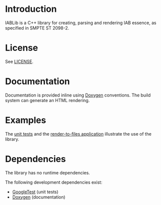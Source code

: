# Introduction

IABLib is a C++ library for creating, parsing and rendering IAB essence, as
specified in SMPTE ST 2098-2.

# License

See [LICENSE](./LICENSE).

# Documentation

Documentation is provided inline using [Doxygen](https://www.doxygen.nl/)
conventions. The build system can generate an HTML rendering.

# Examples

The [unit tests](./tests) and the [render-to-files application](./src/apps/)
illustrate the use of the library.

# Dependencies

The library has no runtime dependencies.

The following development dependencies exist:

* [GoogleTest](https://github.com/google/googletest) (unit tests)
* [Doxygen](https://www.doxygen.nl/) (documentation)
